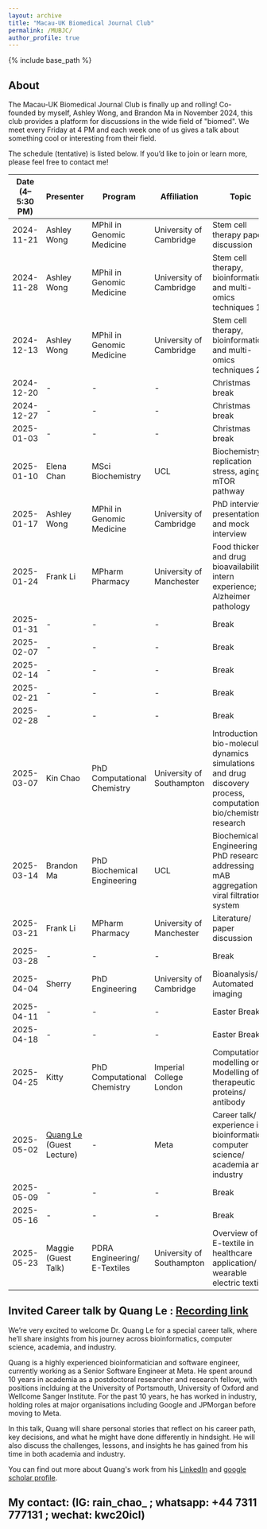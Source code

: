 ```yaml
---
layout: archive
title: "Macau-UK Biomedical Journal Club"
permalink: /MUBJC/
author_profile: true
---
```


{% include base_path %}

About
-------

The Macau-UK Biomedical Journal Club is finally up and rolling! Co-founded by myself, Ashley Wong, and Brandon Ma in November 2024, this club provides a platform for discussions in the wide field of "biomed". We meet every Friday at 4 PM and each week one of us gives a talk about something cool or interesting from their field.

The schedule (tentative) is listed below. If you’d like to join or learn more, please feel free to contact me!




| Date (4–5:30 PM) | Presenter     | Program                        | Affiliation                        | Topic                                                                               |
|------------------|---------------|--------------------------------|------------------------------------|-------------------------------------------------------------------------------------|
| 2024-11-21       | Ashley Wong   | MPhil in Genomic Medicine      | University of Cambridge            | Stem cell therapy paper discussion                                                 |
| 2024-11-28       | Ashley Wong   | MPhil in Genomic Medicine      | University of Cambridge            | Stem cell therapy, bioinformatics and multi-omics techniques 1                     |
| 2024-12-13       | Ashley Wong   | MPhil in Genomic Medicine      | University of Cambridge            | Stem cell therapy, bioinformatics and multi-omics techniques 2                     |
| 2024-12-20       | -             | -                              | -                                  | Christmas break                                                                     |
| 2024-12-27       | -             | -                              | -                                  | Christmas break                                                                     |
| 2025-01-03       | -             | -                              | -                                  | Christmas break                                                                     |
| 2025-01-10       | Elena Chan    | MSci Biochemistry              | UCL                                | Biochemistry; replication stress, aging, mTOR pathway                               |
| 2025-01-17       | Ashley Wong   | MPhil in Genomic Medicine      | University of Cambridge            | PhD interview presentation and mock interview                                       |
| 2025-01-24       | Frank Li      | MPharm Pharmacy                | University of Manchester           | Food thickener and drug bioavailability; intern experience; Alzheimer pathology     |
| 2025-01-31       | -             | -                              | -                                  | Break                                                                               |
| 2025-02-07       | -             | -                              | -                                  | Break                                                                               |
| 2025-02-14       | -             | -                              | -                                  | Break                                                                               |
| 2025-02-21       | -             | -                              | -                                  | Break                                                                               |
| 2025-02-28       | -             | -                              | -                                  | Break                                                                               |
| 2025-03-07       | Kin Chao      | PhD Computational Chemistry    | University of Southampton          | Introduction to bio-molecular dynamics simulations and drug discovery process, computational bio/chemistry research |
| 2025-03-14       | Brandon Ma    | PhD Biochemical Engineering    | UCL                                | Biochemical Engineering PhD research: addressing mAB aggregation / viral filtration system |
| 2025-03-21       | Frank Li      | MPharm Pharmacy                | University of Manchester           | Literature/ paper discussion                                                    |
| 2025-03-28       | -             | -                              | -                                  | Break                                                                            |
| 2025-04-04       | Sherry        | PhD Engineering                | University of Cambridge            |  Bioanalysis/ Automated imaging                                                |
| 2025-04-11       | -             | -                              | -                                  | Easter Break                                                                               |
| 2025-04-18       | -             | -                              | -                                  | Easter Break                                                                               |
| 2025-04-25       | Kitty         | PhD Computational Chemistry     | Imperial College London            | Computational modelling on Modelling of therapeutic proteins/ antibody         |                   
| 2025-05-02       | [Quang Le](https://scholar.google.co.uk/citations?user=Q7Q-7f8AAAAJ&hl=en) (Guest Lecture)  | -    | Meta                              | Career talk/ experience in bioinformatics/ computer science/ academia and industry  |
| 2025-05-09        | -             | -                              | -                                  |  Break                                                                               |
| 2025-05-16       | -             | -                              | -                                  |  Break                                                                               |
| 2025-05-23       | Maggie (Guest Talk)     | PDRA Engineering/ E-Textiles              |   University of Southampton        |    Overview of E-textile in healthcare application/ wearable electric textile             |

Invited Career talk by Quang Le : [Recording link](https://youtu.be/c4gV8Uka3qo)
-------

We’re very excited to welcome Dr. Quang Le for a special career talk, where he’ll share insights from his journey across bioinformatics, computer science, academia, and industry.

Quang is a highly experienced bioinformatician and software engineer, currently working as a Senior Software Engineer at Meta. He spent around 10 years in academia as a postdoctoral researcher and research fellow, with positions inclduing at the University of Portsmouth, University of Oxford and Wellcome Sanger Institute. For the past 10 years, he has worked in industry, holding roles at major organisations including Google and JPMorgan before moving to Meta.

In this talk, Quang will share personal stories that reflect on his career path, key decisions, and what he might have done differently in hindsight. He will also discuss the challenges, lessons, and insights he has gained from his time in both academia and industry.

You can find out more about Quang's work from his [LinkedIn](https://www.linkedin.com/in/quangsile/?originalSubdomain=uk) and [google scholar profile](https://scholar.google.co.uk/citations?user=Q7Q-7f8AAAAJ&hl=en).



My contact: (IG: rain_chao_ ; whatsapp: +44 7311 777131 ; wechat: kwc20icl)
-------

